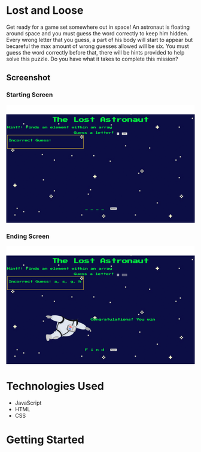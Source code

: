 # Lost and Loose
Get ready for a game set somewhere out in space! An astronaut is floating around space and you must guess the word correctly to keep him hidden. Every wrong letter that you guess, a part of his body will start to appear but becareful the max amount of wrong guesses allowed will be six. You must guess the word correctly before that, there will be hints provided to help solve this puzzle. Do you have what it takes to complete this mission? 

## Screenshot

### Starting Screen
![Starting Screen](Initial-View.png)

### Ending Screen
![Winning Screen](Win-view.png)



# Technologies Used

- JavaScript
- HTML
- CSS

# Getting Started
